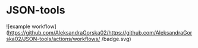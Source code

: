 # JSON-tools
![example workflow](https://github.com/AleksandraGorska02/https://github.com/AleksandraGorska02/JSON-tools/actions/workflows/<file>
/badge.svg)
